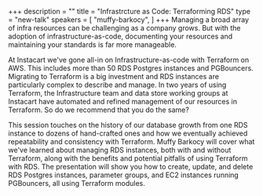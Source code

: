 +++
description = ""
title = "Infrastrcture as Code: Terraforming RDS"
type = "new-talk"
speakers = [
        "muffy-barkocy",
]
+++
Managing a broad array of infra resources can be challenging as a company grows. But with the adoption of infrastructure-as-code, documenting your resources and maintaining your standards is far more manageable.

At Instacart we've gone all-in on Infrastructure-as-code with Terraform on AWS. This includes more than 50 RDS Postgres instances and PGBouncers.  Migrating to Terraform is a big investment and RDS instances are particularly complex to describe and manage. In two years of using Terraform, the Infrastructure team and data store working groups at Instacart have automated and refined management of our resources in Terraform. So do we recommend that you do the same?

This session touches on the history of our database growth from one RDS instance to dozens of hand-crafted ones and how we eventually achieved repeatability and consistency with Terraform. Muffy Barkocy will cover what we've learned about managing RDS instances, both with and without Terraform, along with the benefits and potential pitfalls of using Terraform with RDS. The presentation will show you how to create, update, and delete RDS Postgres instances, parameter groups, and EC2 instances running PGBouncers, all using Terraform modules.